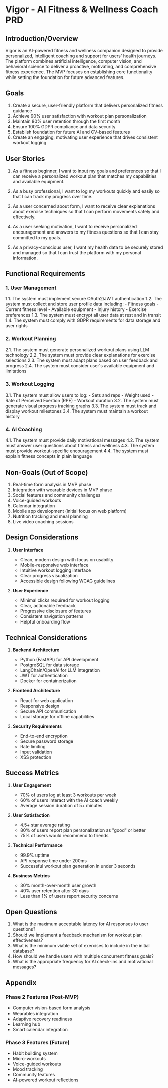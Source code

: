 # Vigor - AI Fitness & Wellness Coach PRD

## Introduction/Overview

Vigor is an AI-powered fitness and wellness companion designed to provide personalized, intelligent coaching and support for users' health journeys. The platform combines artificial intelligence, computer vision, and behavioral science to deliver a proactive, motivating, and comprehensive fitness experience. The MVP focuses on establishing core functionality while setting the foundation for future advanced features.

## Goals

1. Create a secure, user-friendly platform that delivers personalized fitness guidance
2. Achieve 90% user satisfaction with workout plan personalization
3. Maintain 80% user retention through the first month
4. Ensure 100% GDPR compliance and data security
5. Establish foundation for future AI and CV-based features
6. Create an engaging, motivating user experience that drives consistent workout logging

## User Stories

1. As a fitness beginner, I want to input my goals and preferences so that I can receive a personalized workout plan that matches my capabilities and available equipment.

2. As a busy professional, I want to log my workouts quickly and easily so that I can track my progress over time.

3. As a user concerned about form, I want to receive clear explanations about exercise techniques so that I can perform movements safely and effectively.

4. As a user seeking motivation, I want to receive personalized encouragement and answers to my fitness questions so that I can stay committed to my goals.

5. As a privacy-conscious user, I want my health data to be securely stored and managed so that I can trust the platform with my personal information.

## Functional Requirements

### 1. User Management
1.1. The system must implement secure OAuth2/JWT authentication
1.2. The system must collect and store user profile data including:
    - Fitness goals
    - Current fitness level
    - Available equipment
    - Injury history
    - Exercise preferences
1.3. The system must encrypt all user data at rest and in transit
1.4. The system must comply with GDPR requirements for data storage and user rights

### 2. Workout Planning
2.1. The system must generate personalized workout plans using LLM technology
2.2. The system must provide clear explanations for exercise selections
2.3. The system must adapt plans based on user feedback and progress
2.4. The system must consider user's available equipment and limitations

### 3. Workout Logging
3.1. The system must allow users to log:
    - Sets and reps
    - Weight used
    - Rate of Perceived Exertion (RPE)
    - Workout duration
3.2. The system must generate visual progress tracking graphs
3.3. The system must track and display workout milestones
3.4. The system must maintain a workout history

### 4. AI Coaching
4.1. The system must provide daily motivational messages
4.2. The system must answer user questions about fitness and wellness
4.3. The system must provide workout-specific encouragement
4.4. The system must explain fitness concepts in plain language

## Non-Goals (Out of Scope)

1. Real-time form analysis in MVP phase
2. Integration with wearable devices in MVP phase
3. Social features and community challenges
4. Voice-guided workouts
5. Calendar integration
6. Mobile app development (initial focus on web platform)
7. Nutrition tracking and meal planning
8. Live video coaching sessions

## Design Considerations

1. **User Interface**
   - Clean, modern design with focus on usability
   - Mobile-responsive web interface
   - Intuitive workout logging interface
   - Clear progress visualization
   - Accessible design following WCAG guidelines

2. **User Experience**
   - Minimal clicks required for workout logging
   - Clear, actionable feedback
   - Progressive disclosure of features
   - Consistent navigation patterns
   - Helpful onboarding flow

## Technical Considerations

1. **Backend Architecture**
   - Python (FastAPI) for API development
   - PostgreSQL for data storage
   - LangChain/OpenAI for LLM integration
   - JWT for authentication
   - Docker for containerization

2. **Frontend Architecture**
   - React for web application
   - Responsive design
   - Secure API communication
   - Local storage for offline capabilities

3. **Security Requirements**
   - End-to-end encryption
   - Secure password storage
   - Rate limiting
   - Input validation
   - XSS protection

## Success Metrics

1. **User Engagement**
   - 70% of users log at least 3 workouts per week
   - 60% of users interact with the AI coach weekly
   - Average session duration of 5+ minutes

2. **User Satisfaction**
   - 4.5+ star average rating
   - 80% of users report plan personalization as "good" or better
   - 75% of users would recommend to friends

3. **Technical Performance**
   - 99.9% uptime
   - API response time under 200ms
   - Successful workout plan generation in under 3 seconds

4. **Business Metrics**
   - 30% month-over-month user growth
   - 40% user retention after 30 days
   - Less than 1% of users report security concerns

## Open Questions

1. What is the maximum acceptable latency for AI responses to user questions?
2. Should we implement a feedback mechanism for workout plan effectiveness?
3. What is the minimum viable set of exercises to include in the initial database?
4. How should we handle users with multiple concurrent fitness goals?
5. What is the appropriate frequency for AI check-ins and motivational messages?

## Appendix

### Phase 2 Features (Post-MVP)
- Computer vision-based form analysis
- Wearables integration
- Adaptive recovery readiness
- Learning hub
- Smart calendar integration

### Phase 3 Features (Future)
- Habit building system
- Micro-workouts
- Voice-guided workouts
- Mood tracking
- Community features
- AI-powered workout reflections 